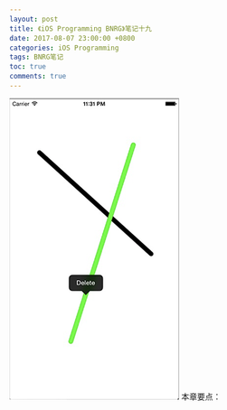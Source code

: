 ```yaml
---
layout: post
title: 《iOS Programming BNRG》笔记十九
date: 2017-08-07 23:00:00 +0800
categories: iOS Programming
tags: BNRG笔记
toc: true
comments: true
---
```

![](0807iOSProgrammingBNRG19/img01.png)
本章要点：

<!-- more -->
